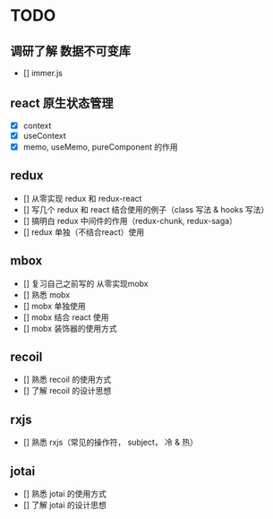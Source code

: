 # TODO

## 调研了解 数据不可变库

- [] immer.js

## react 原生状态管理

- [x] context
- [x] useContext
- [x] memo, useMemo, pureComponent 的作用

## redux

- [] 从零实现 redux 和 redux-react
- [] 写几个 redux 和 react 结合使用的例子（class 写法 & hooks 写法）
- [] 搞明白 redux 中间件的作用（redux-chunk, redux-saga）
- [] redux 单独（不结合react）使用

## mbox

- [] 复习自己之前写的 从零实现mobx
- [] 熟悉 mobx
- [] mobx 单独使用
- [] mobx 结合 react 使用
- [] mobx 装饰器的使用方式

## recoil

- [] 熟悉 recoil 的使用方式
- [] 了解 recoil 的设计思想

## rxjs

- [] 熟悉 rxjs（常见的操作符， subject， 冷 & 热）

## jotai

- [] 熟悉 jotai 的使用方式
- [] 了解 jotai 的设计思想
